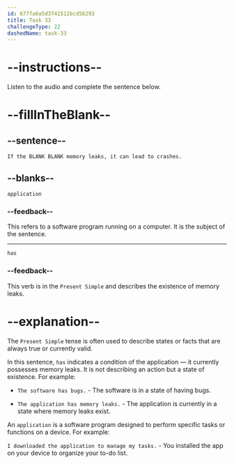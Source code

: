```yaml
---
id: 677fa6a5d3741512bcd56293
title: Task 33
challengeType: 22
dashedName: task-33
---
```


<!-- (audio) Mark: If the application has memory leaks, it can lead to crashes. -->

# --instructions--

Listen to the audio and complete the sentence below.

# --fillInTheBlank--

## --sentence--

`If the BLANK BLANK memory leaks, it can lead to crashes.`

## --blanks--

`application`

### --feedback--

This refers to a software program running on a computer. It is the subject of the sentence.

---

`has`

### --feedback--

This verb is in the `Present Simple` and describes the existence of memory leaks.

# --explanation--

The `Present Simple` tense is often used to describe states or facts that are always true or currently valid.

In this sentence, `has` indicates a condition of the application — it currently possesses memory leaks. It is not describing an action but a state of existence. For example:

- `The software has bugs.` - The software is in a state of having bugs.

- `The application has memory leaks.` - The application is currently in a state where memory leaks exist.

An `application` is a software program designed to perform specific tasks or functions on a device. For example:

`I downloaded the application to manage my tasks.` - You installed the app on your device to organize your to-do list.
